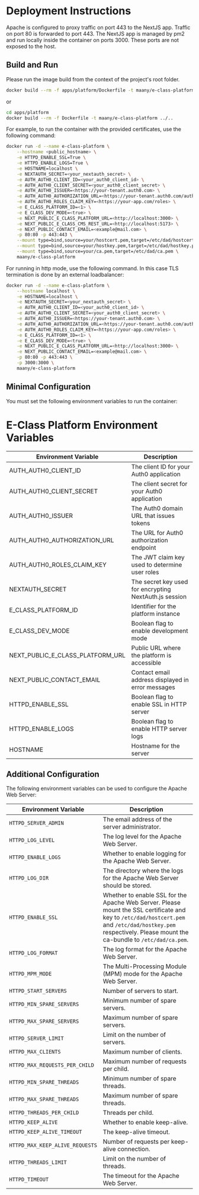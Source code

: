 # Deployment Instructions

Apache is configured to proxy traffic on port 443 to the NextJS app. Traffic on port 80 is forwarded to port 443. The NextJS app is managed by pm2 and run locally inside the container on ports 3000. These ports are not exposed to the host.


## Build and Run

Please run the image build from the context of the project's root folder.

```bash
docker build --rm -f apps/platform/Dockerfile -t maany/e-class-platform .
```

or

```bash
cd apps/platform
docker build --rm -f Dockerfile -t maany/e-class-platform ../..
```

For example, to run the container with the provided certificates, use the following command:
```bash
docker run -d --name e-class-platform \
    --hostname <public_hostname> \
    -e HTTPD_ENABLE_SSL=True \
    -e HTTPD_ENABLE_LOGS=True \
    -e HOSTNAME=localhost \
    -e NEXTAUTH_SECRET=<your_nextauth_secret> \
    -e AUTH_AUTH0_CLIENT_ID=<your_auth0_client_id> \
    -e AUTH_AUTH0_CLIENT_SECRET=<your_auth0_client_secret> \
    -e AUTH_AUTH0_ISSUER=<https://your-tenant.auth0.com> \
    -e AUTH_AUTH0_AUTHORIZATION_URL=<https://your-tenant.auth0.com/authorize> \
    -e AUTH_AUTH0_ROLES_CLAIM_KEY=<https://your-app.com/roles> \
    -e E_CLASS_PLATFORM_ID=<1> \
    -e E_CLASS_DEV_MODE=<true> \
    -e NEXT_PUBLIC_E_CLASS_PLATFORM_URL=<http://localhost:3000> \
    -e NEXT_PUBLIC_E_CLASS_CMS_REST_URL=<http://localhost:5173> \
    -e NEXT_PUBLIC_CONTACT_EMAIL=<example@mail.com> \
    -p 80:80 -p 443:443 \
    --mount type=bind,source=your/hostcert.pem,target=/etc/dad/hostcert.pem \
    --mount type=bind,source=your/hostkey.pem,target=/etc/dad/hostkey.pem \
    --mount type=bind,source=your/ca.pem,target=/etc/dad/ca.pem \
    maany/e-class-platform
```

For running in http mode, use the following command. In this case TLS termination is done by an external loadbalancer:

```bash
docker run -d --name e-class-platform \
    --hostname localhost \
    -e HOSTNAME=localhost \
    -e NEXTAUTH_SECRET=<your_nextauth_secret> \
    -e AUTH_AUTH0_CLIENT_ID=<your_auth0_client_id> \
    -e AUTH_AUTH0_CLIENT_SECRET=<your_auth0_client_secret> \
    -e AUTH_AUTH0_ISSUER=<https://your-tenant.auth0.com> \
    -e AUTH_AUTH0_AUTHORIZATION_URL=<https://your-tenant.auth0.com/authorize> \
    -e AUTH_AUTH0_ROLES_CLAIM_KEY=<https://your-app.com/roles> \
    -e E_CLASS_PLATFORM_ID=<1> \
    -e E_CLASS_DEV_MODE=<true> \
    -e NEXT_PUBLIC_E_CLASS_PLATFORM_URL=<http://localhost:3000> \
    -e NEXT_PUBLIC_CONTACT_EMAIL=<example@mail.com> \
    -p 80:80 -p 443:443 \
    -p 3000:3000 \
    maany/e-class-platform
```

## Minimal Configuration
You must set the following environment variables to run the container:

# E-Class Platform Environment Variables

| Environment Variable                    | Description                                            |
|-----------------------------------------|--------------------------------------------------------|
| AUTH_AUTH0_CLIENT_ID                    | The client ID for your Auth0 application               |
| AUTH_AUTH0_CLIENT_SECRET                | The client secret for your Auth0 application           |
| AUTH_AUTH0_ISSUER                       | The Auth0 domain URL that issues tokens                |
| AUTH_AUTH0_AUTHORIZATION_URL            | The URL for Auth0 authorization endpoint               |
| AUTH_AUTH0_ROLES_CLAIM_KEY              | The JWT claim key used to determine user roles         |
| NEXTAUTH_SECRET                         | The secret key used for encrypting NextAuth.js session |
| E_CLASS_PLATFORM_ID                     | Identifier for the platform instance                   |
| E_CLASS_DEV_MODE                        | Boolean flag to enable development mode                |
| NEXT_PUBLIC_E_CLASS_PLATFORM_URL        | Public URL where the platform is accessible            |
| NEXT_PUBLIC_CONTACT_EMAIL               | Contact email address displayed in error messages
| HTTPD_ENABLE_SSL                        | Boolean flag to enable SSL in HTTP server              |
| HTTPD_ENABLE_LOGS                       | Boolean flag to enable HTTP server logs                |
| HOSTNAME                                | Hostname for the server                                |


## Additional Configuration
The following environment variables can be used to configure the Apache Web Server:


| Environment Variable            | Description                                                                                                                                                                                                    |
| ------------------------------- | -------------------------------------------------------------------------------------------------------------------------------------------------------------------------------------------------------------- |
| `HTTPD_SERVER_ADMIN`            | The email address of the server administrator.                                                                                                                                                                 |
| `HTTPD_LOG_LEVEL`               | The log level for the Apache Web Server.                                                                                                                                                                       |
| `HTTPD_ENABLE_LOGS`             | Whether to enable logging for the Apache Web Server.                                                                                                                                                           |
| `HTTPD_LOG_DIR`                 | The directory where the logs for the Apache Web Server should be stored.                                                                                                                                       |
| `HTTPD_ENABLE_SSL`              | Whether to enable SSL for the Apache Web Server. Please mount the SSL certificate and key to `/etc/dad/hostcert.pem` and `/etc/dad/hostkey.pem` respectively. Please mount the ca-bundle to `/etc/dad/ca.pem`. |
| `HTTPD_LOG_FORMAT`              | The log format for the Apache Web Server.                                                                                                                                                                      |
| `HTTPD_MPM_MODE`                | The Multi-Processing Module (MPM) mode for the Apache Web Server.                                                                                                                                              |
| `HTTPD_START_SERVERS`           | Number of servers to start.                                                                                                                                                                                    |
| `HTTPD_MIN_SPARE_SERVERS`       | Minimum number of spare servers.                                                                                                                                                                               |
| `HTTPD_MAX_SPARE_SERVERS`       | Maximum number of spare servers.                                                                                                                                                                               |
| `HTTPD_SERVER_LIMIT`            | Limit on the number of servers.                                                                                                                                                                                |
| `HTTPD_MAX_CLIENTS`             | Maximum number of clients.                                                                                                                                                                                     |
| `HTTPD_MAX_REQUESTS_PER_CHILD`  | Maximum number of requests per child.                                                                                                                                                                          |
| `HTTPD_MIN_SPARE_THREADS`       | Minimum number of spare threads.                                                                                                                                                                               |
| `HTTPD_MAX_SPARE_THREADS`       | Maximum number of spare threads.                                                                                                                                                                               |
| `HTTPD_THREADS_PER_CHILD`       | Threads per child.                                                                                                                                                                                             |
| `HTTPD_KEEP_ALIVE`              | Whether to enable keep-alive.                                                                                                                                                                                  |
| `HTTPD_KEEP_ALIVE_TIMEOUT`      | The keep-alive timeout.                                                                                                                                                                                        |
| `HTTPD_MAX_KEEP_ALIVE_REQUESTS` | Number of requests per keep-alive connection.                                                                                                                                                                  |
| `HTTPD_THREADS_LIMIT`           | Limit on the number of threads.                                                                                                                                                                                |
| `HTTPD_TIMEOUT`                 | The timeout for the Apache Web Server.                                                                                                                                                                         |

